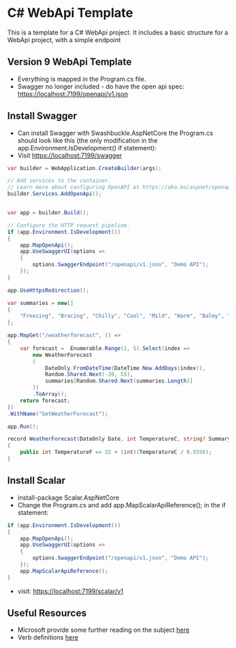 # C# WebApi Template

This is a template for a C# WebApi project. It includes a basic structure for a WebApi project, with a simple endpoint 

## Version 9 WebApi Template

- Everything is mapped in the Program.cs file.  
- Swagger no longer included - do have the open api spec: [https://localhost:7199/openapi/v1.json](https://localhost:7199/openapi/v1.json)

## Install Swagger

- Can install Swagger with Swashbuckle.AspNetCore the Program.cs should look like this (the only modification in the app.Environment.IsDevelopment() if statement):
- Visit [https://localhost:7199/swagger](https://localhost:7199/swagger)

```cs
var builder = WebApplication.CreateBuilder(args);

// Add services to the container.
// Learn more about configuring OpenAPI at https://aka.ms/aspnet/openapi
builder.Services.AddOpenApi();


var app = builder.Build();

// Configure the HTTP request pipeline.
if (app.Environment.IsDevelopment())
{
    app.MapOpenApi();
    app.UseSwaggerUI(options =>
    {
        options.SwaggerEndpoint("/openapi/v1.json", "Demo API");
    });
}

app.UseHttpsRedirection();

var summaries = new[]
{
    "Freezing", "Bracing", "Chilly", "Cool", "Mild", "Warm", "Balmy", "Hot", "Sweltering", "Scorching"
};

app.MapGet("/weatherforecast", () =>
{
    var forecast =  Enumerable.Range(1, 5).Select(index =>
        new WeatherForecast
        (
            DateOnly.FromDateTime(DateTime.Now.AddDays(index)),
            Random.Shared.Next(-20, 55),
            summaries[Random.Shared.Next(summaries.Length)]
        ))
        .ToArray();
    return forecast;
})
.WithName("GetWeatherForecast");

app.Run();

record WeatherForecast(DateOnly Date, int TemperatureC, string? Summary)
{
    public int TemperatureF => 32 + (int)(TemperatureC / 0.5556);
}

```

## Install Scalar

- install-package Scalar.AspNetCore
- Change the Program.cs and add app.MapScalarApiReference(); in the if statement:
  
```cs
if (app.Environment.IsDevelopment())
{
    app.MapOpenApi();
    app.UseSwaggerUI(options =>
    {
        options.SwaggerEndpoint("/openapi/v1.json", "Demo API");
    });
    app.MapScalarApiReference();
}
```
- visit: [https://localhost:7199/scalar/v1](https://localhost:7199/scalar/v1)


## Useful Resources

- Microsoft provide some further reading on the subject [here](https://learn.microsoft.com/en-us/aspnet/core/fundamentals/apis?view=aspnetcore-8.0)
- Verb definitions [here](https://developer.mozilla.org/en-US/docs/Web/HTTP/Status)